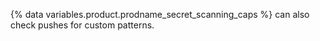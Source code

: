 {% data variables.product.prodname_secret_scanning_caps %} can also check pushes for custom patterns.
